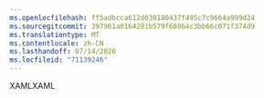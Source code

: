 ```yaml
---
ms.openlocfilehash: ff5adbcca612d030180437f495c7c9664a999d24
ms.sourcegitcommit: 397961a0164281b579f68064c3bb66c071f374d9
ms.translationtype: MT
ms.contentlocale: zh-CN
ms.lasthandoff: 07/14/2020
ms.locfileid: "71139246"
---
```

<span data-ttu-id="f4184-101">XAML</span><span class="sxs-lookup"><span data-stu-id="f4184-101">XAML</span></span>